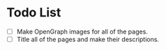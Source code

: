 # Todo List
- [ ] Make OpenGraph images for all of the pages.
- [ ] Title all of the pages and make their descriptions.